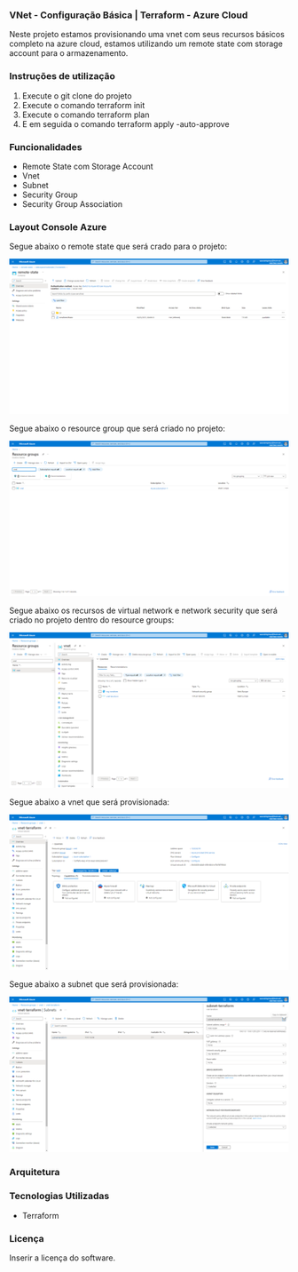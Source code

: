 ### VNet - Configuração Básica | Terraform - Azure Cloud

Neste projeto estamos provisionando uma vnet com seus recursos básicos completo na azure cloud,
estamos utilizando um remote state com storage account para o armazenamento.

### Instruções de utilização

1. Execute o git clone do projeto <link>
2. Execute o comando terraform init
3. Execute o comando terraform plan
4. E em seguida o comando terraform apply -auto-approve

### Funcionalidades

- Remote State com Storage Account
- Vnet
- Subnet
- Security Group
- Security Group Association

### Layout Console Azure

Segue abaixo o remote state que será crado para o projeto:

![remote-state-resource-group](azure-vnet\assets\remote-state-terraform.png)

Segue abaixo o resource group que será criado no projeto:

![resource-group-vnet](azure-vnet\assets\resource-groups-vnet.png)

Segue abaixo os recursos de virtual network e network security que será criado no projeto dentro do resource groups:

![resource-group-vnet-nsg](azure-vnet\assets\resource-groups-vnet-nsg.png)

Segue abaixo a vnet que será provisionada:

![vnet-terraform](azure-vnet\assets\vnet-terraform.png)

Segue abaixo a subnet que será provisionada:

![subnet-terraform](azure-vnet\assets\subnet-terraform.png)

### Arquitetura

### Tecnologias Utilizadas

- Terraform

### Licença

Inserir a licença do software.
